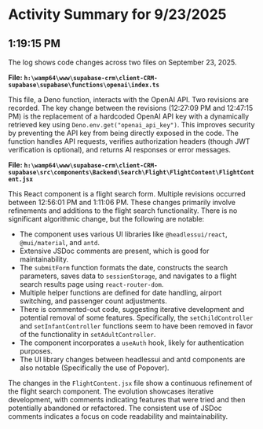# Activity Summary for 9/23/2025

## 1:19:15 PM
The log shows code changes across two files on September 23, 2025.

**File: `h:\wamp64\www\supabase-crm\client-CRM-supabase\supabase\functions\openai\index.ts`**

This file, a Deno function, interacts with the OpenAI API.  Two revisions are recorded. The key change between the revisions (12:27:09 PM and 12:47:15 PM) is the replacement of a hardcoded OpenAI API key with a dynamically retrieved key using `Deno.env.get("openai_api_key")`. This improves security by preventing the API key from being directly exposed in the code. The function handles API requests, verifies authorization headers (though JWT verification is optional), and returns AI responses or error messages.

**File: `h:\wamp64\www\supabase-crm\client-CRM-supabase\src\components\Backend\Search\Flight\FlightContent\FlightContent.jsx`**

This React component is a flight search form.  Multiple revisions occurred between 12:56:01 PM and 1:11:06 PM.  These changes primarily involve refinements and additions to the flight search functionality. There is no significant algorithmic change, but the following are notable:

*   The component uses various UI libraries like `@headlessui/react`, `@mui/material`, and `antd`.
*   Extensive JSDoc comments are present, which is good for maintainability.
*   The `submitForm` function formats the date, constructs the search parameters, saves data to `sessionStorage`, and navigates to a flight search results page using `react-router-dom`.
*   Multiple helper functions are defined for date handling, airport switching, and passenger count adjustments.
*   There is commented-out code, suggesting iterative development and potential removal of some features.  Specifically, the `setChildController` and `setInfantController` functions seem to have been removed in favor of the functionality in `setAdultController`.
*   The component incorporates a `useAuth` hook, likely for authentication purposes.
*  The UI library changes between headlessui and antd components are also notable (Specifically the use of Popover).


The changes in the `FlightContent.jsx` file show a continuous refinement of the flight search component. The evolution showcases iterative development, with comments indicating features that were tried and then potentially abandoned or refactored. The consistent use of JSDoc comments indicates a focus on code readability and maintainability.

